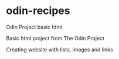 # odin-recipes
Odin Project basic html

Basic html project from The Odin Project

Creating website with lists, images and links